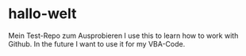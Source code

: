 # hallo-welt
Mein Test-Repo zum Ausprobieren
I use this to learn how to work with Github.
In the future I want to use it for my VBA-Code.
